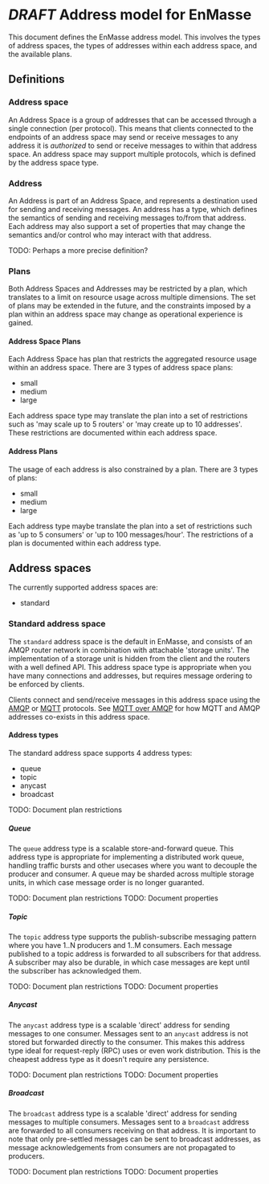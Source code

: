 # *DRAFT* Address model for EnMasse

This document defines the EnMasse address model. This involves the types of address spaces, the
types of addresses within each address space, and the available plans.

## Definitions

### Address space

An Address Space is a group of addresses that can be accessed through a single connection (per
protocol). This means that clients connected to the endpoints of an address space may send or receive messages to any address
it is _authorized_ to send or receive messages to within that address space. An address space may
support multiple protocols, which is defined by the address space type.

### Address

An Address is part of an Address Space, and represents a destination used for sending and receiving
messages. An address has a type, which defines the semantics of sending and receiving messages
to/from that address. Each address may also support a set of properties that may change the
semantics and/or control who may interact with that address.

TODO: Perhaps a more precise definition?

### Plans

Both Address Spaces and Addresses may be restricted by a plan, which translates to a
limit on resource usage across multiple dimensions. The set of plans may be extended in the future,
and the constraints imposed by a plan within an address space may change as operational experience
is gained.

#### Address Space Plans

Each Address Space has plan that restricts the aggregated resource usage within an address space.
There are 3 types of address space plans:

   * small
   * medium
   * large

Each address space type may translate the plan into a set of restrictions such as 'may scale up to 5 routers' or 'may create up to 10 addresses'. These restrictions are documented within each address space.

#### Address Plans

The usage of each address is also constrained by a plan. There are 3 types of plans:

   * small
   * medium
   * large

Each address type maybe translate the plan into a set of restrictions such as 'up to 5 consumers' or 'up to 100 messages/hour'. The restrictions of a plan is documented within each address type.

## Address spaces

The currently supported address spaces are:

   * standard

### Standard address space

The `standard` address space is the default in EnMasse, and consists of an AMQP router network in
combination with attachable 'storage units'. The implementation of a storage unit is hidden from
the client and the routers with a well defined API. This address space type is appropriate when you
have many connections and addresses, but requires message ordering to be enforced by clients. 

Clients connect and send/receive messages in this address space using the [AMQP](www.amqp.org) or [MQTT](www.mqtt.org) protocols. See [MQTT over AMQP](documentation/mqtt-over-amqp) for how MQTT and AMQP addresses co-exists in this address space.

#### Address types

The standard address space supports 4 address types:

   * queue
   * topic
   * anycast
   * broadcast

TODO: Document plan restrictions

##### Queue

The `queue` address type is a scalable store-and-forward queue. This address type is appropriate for
implementing a distributed work queue, handling traffic bursts and other usecases where you want to
decouple the producer and consumer. A queue may be sharded across multiple storage units, in which case
message order is no longer guaranted.

TODO: Document plan restrictions
TODO: Document properties

##### Topic

The `topic` address type supports the publish-subscribe messaging pattern where you have 1..N
producers and 1..M consumers. Each message published to a topic address is forwarded to all
subscribers for that address. A subscriber may also be durable, in which case messages are kept
until the subscriber has acknowledged them.

TODO: Document plan restrictions
TODO: Document properties

##### Anycast

The `anycast` address type is a scalable 'direct' address for sending messages to one consumer. Messages sent to an `anycast` address is
not stored but forwarded directly to the consumer. This makes this address type ideal for
request-reply (RPC) uses or even work distribution. This is the cheapest address type as it doesn't
require any persistence.

TODO: Document plan restrictions
TODO: Document properties

##### Broadcast

The `broadcast` address type is a scalable 'direct' address for sending messages to multiple
consumers. Messages sent to a `broadcast` address are forwarded to all consumers receiving on that
address. It is important to note that only pre-settled messages can be sent to broadcast addresses,
as message acknowledgements from consumers are not propagated to producers.

TODO: Document plan restrictions
TODO: Document properties
